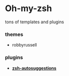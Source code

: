 # Oh-my-zsh
tons of templates and plugins

### themes
- robbyrussell
### plugins
- **[zsh-autosuggestions](https://github.com/zsh-users/zsh-autosuggestions)**